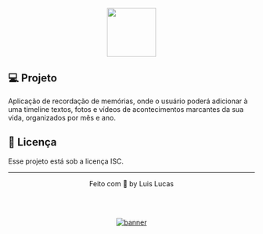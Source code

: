 <p align="center">
  <img alt="" src="" width="100px" />
</p>


## 💻 Projeto

Aplicação de recordação de memórias, onde o usuário poderá adicionar à uma timeline textos, fotos e vídeos de acontecimentos marcantes da sua vida, organizados por mês e ano.

## 📝 Licença

Esse projeto está sob a licença ISC.

---

<p align="center">
  Feito com 💜 by Luis Lucas
</p>

<!--START_SECTION:footer-->

<br />
<br />

<p align="center">
  <a href="" target="_blank">
    <img align="center" src="" alt="banner"/>
  </a>
</p>

<!--END_SECTION:footer-->
